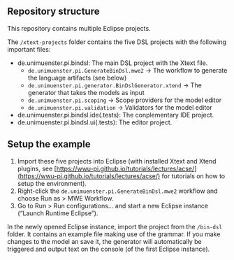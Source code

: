 ## Repository structure
This repository contains multiple Eclipse projects.

The `/xtext-projects` folder contains the five DSL projects with the following important files:
* de.unimuenster.pi.bindsl: The main DSL project with the Xtext file.
  * `de.unimuenster.pi.GenerateBinDsl.mwe2` -> The workflow to generate the language artifacts (see below)
  * `de.unimuenster.pi.generator.BinDslGenerator.xtend` -> The generator that takes the models as input
  * `de.unimuenster.pi.scoping` -> Scope providers for the model editor
  * `de.unimuenster.pi.validation` -> Validators for the model editor
* de.unimuenster.pi.bindsl.ide(.tests): The conplementary IDE project.
* de.unimuenster.pi.bindsl.ui(.tests): The editor project.

## Setup the example
1. Import these five projects into Eclipse (with installed Xtext and Xtend plugins, see [https://wwu-pi.github.io/tutorials/lectures/acse/](https://wwu-pi.github.io/tutorials/lectures/acse/) for tutorials on how to setup the environment).
1. Right-click the `de.unimuenster.pi.GenerateBinDsl.mwe2` workflow and choose Run as > MWE Workflow.
1. Go to Run > Run configurations... and start a new Eclipse instance (“Launch Runtime Eclipse”).

In the newly opened Eclipse instance, import the project from the `/bin-dsl` folder.
It contains an example file making use of the grammar.
If you make changes to the model an save it, the generator will automatically be triggered and output text on the console (of the first Eclipse instance).
